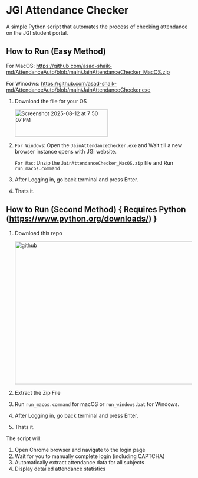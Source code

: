 # JGI Attendance Checker

A simple Python script that automates the process of checking attendance on the JGI student portal.

## How to Run (Easy Method)

For MacOS: https://github.com/asad-shaik-md/AttendanceAuto/blob/main/JainAttendanceChecker_MacOS.zip

For Winodws: https://github.com/asad-shaik-md/AttendanceAuto/blob/main/JainAttendanceChecker.exe

1. Download the file for your OS

      <img width="252" height="74" alt="Screenshot 2025-08-12 at 7 50 07 PM" src="https://github.com/user-attachments/assets/e1b1deb5-0553-4c83-bb50-f0dcba521085" />
   
2. `For Windows`: Open the `JainAttendanceChecker.exe` and Wait till a new browser instance opens with JGI website.
      
   `For Mac`: Unzip the `JainAttendanceChecker_MacOS.zip` file and Run `run_macos.command`    

3. After Logging in, go back terminal and press Enter.
4. Thats it.

   
## How to Run (Second Method) { Requires Python (https://www.python.org/downloads/) }

1. Download this repo
   
    <img width="619" height="387" alt="github" src="https://github.com/user-attachments/assets/d21e576f-5073-4bb3-9ec9-c526fb959393" />

2. Extract the Zip File
3. Run `run_macos.command` for macOS or `run_windows.bat` for Windows.
4. After Logging in, go back terminal and press Enter.
5. Thats it.

The script will:
1. Open Chrome browser and navigate to the login page
2. Wait for you to manually complete login (including CAPTCHA)
3. Automatically extract attendance data for all subjects
4. Display detailed attendance statistics
